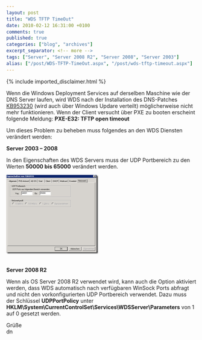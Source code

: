 ```yaml
---
layout: post
title: "WDS TFTP TimeOut"
date: 2010-02-12 16:31:00 +0100
comments: true
published: true
categories: ["blog", "archives"]
excerpt_separator: <!-- more -->
tags: ["Server", "Server 2008 R2", "Server 2008", "Server 2003"]
alias: ["/post/WDS-TFTP-TimeOut.aspx", "/post/wds-tftp-timeout.aspx"]
---
```

<!-- more -->
{% include imported_disclaimer.html %}
<p>Wenn die Windows Deployment Services auf derselben Maschine wie der DNS Server laufen, wird WDS nach der Installation des DNS-Patches <a href="http://support.microsoft.com/kb/953230" target="_blank">KB953230</a> (wird auch über Windows Updare verteilt) möglicherweise nicht mehr funktionieren. Wenn der Client versucht über PXE zu booten erscheint folgende Meldung: <strong>PXE-E32: TFTP open timeout</strong></p>  <p>Um dieses Problem zu beheben muss folgendes an den WDS Diensten verändert werden:</p>  <p><strong>Server 2003 – 2008</strong></p>  <p>In den Eigenschaften des WDS Servers muss der UDP Portbereich zu den Werten <strong>50000 bis 65000</strong> verändert werden.</p>  <p><a href="/assets/image_98.png"><img style="border-bottom: 0px; border-left: 0px; display: inline; border-top: 0px; border-right: 0px" title="image" border="0" alt="image" src="/assets/image_thumb_98.png" width="244" height="210" /></a> </p>  <p><strong>     <br />Server 2008 R2</strong></p>  <p>Wenn als OS Server 2008 R2 verwendet wird, kann auch die Option aktiviert werden, dass WDS automatisch nach verfügbaren WinSock Ports abfragt und nicht den vorkonfigurierten UDP Portbereich verwendet. Dazu muss der Schlüssel <strong>UDPPortPolicy</strong> unter <strong>HKLM\System\CurrentControlSet\Services\WDSServer\Parameters</strong> von 1 auf 0 gesetzt werden.</p>  <p>Grüße   <br />dn</p>
